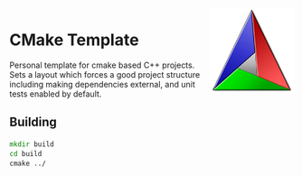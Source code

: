 
<img src='icon.png' width='150' height='150' align='right' />

# CMake Template

Personal template for cmake based C++ projects. Sets a layout which forces a good project structure including making dependencies external, and unit tests enabled by default.

## Building

```cmd
mkdir build 
cd build
cmake ../
```